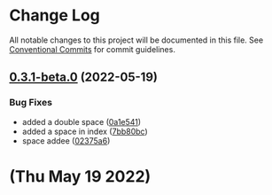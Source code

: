 # Change Log

All notable changes to this project will be documented in this file.
See [Conventional Commits](https://conventionalcommits.org) for commit guidelines.

## [0.3.1-beta.0](https://github.com/prashant9428/auto-release/compare/@lerna_package/vault@0.3.0...@lerna_package/vault@0.3.1-beta.0) (2022-05-19)


### Bug Fixes

* added a double space ([0a1e541](https://github.com/prashant9428/auto-release/commit/0a1e5411be494029cbe311f6cfdae76eeb85fdab))
* added a space in index ([7bb80bc](https://github.com/prashant9428/auto-release/commit/7bb80bc475ec7eb62c9fd34de31b7fed876c49f1))
* space addee ([02375a6](https://github.com/prashant9428/auto-release/commit/02375a6a793d23193ac26e04fe1e68e093ca2e95))





# (Thu May 19 2022)
